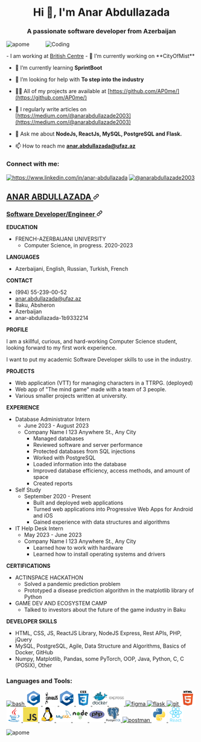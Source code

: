 <h1 align="center">Hi 👋, I'm Anar Abdullazada</h1>
<h3 align="center">A passionate software developer from Azerbaijan</h3>
<img align="right" alt="Coding" width="400" src="https://gifdb.com/images/high/coding-animated-laptop-flow-stream-ja04010rm5o68zfk.gif">

<p align="left"> <img src="https://komarev.com/ghpvc/?username=apome&label=Profile%20views&color=0e75b6&style=flat" alt="apome" /> </p>
- I am working at <a href="https://britishcentre.az/">British Centre</a>
- 🔭 I’m currently working on **CityOfMist**

- 🌱 I’m currently learning **SprintBoot**

- 🤝 I’m looking for help with **To step into the industry**

- 👨‍💻 All of my projects are available at [https://github.com/AP0me/](https://github.com/AP0me/)

- 📝 I regularly write articles on [https://medium.com/@anarabdullazade2003](https://medium.com/@anarabdullazade2003)

- 💬 Ask me about **NodeJs, ReactJs, MySQL, PostgreSQL and Flask.**

- 📫 How to reach me **anar.abdullazada@ufaz.az**

<h3 align="left">Connect with me:</h3>
<p align="left">
<a href="https://www.linkedin.com/in/anar-abdullazada" target="blank"><img align="center" src="https://raw.githubusercontent.com/rahuldkjain/github-profile-readme-generator/master/src/images/icons/Social/linked-in-alt.svg" alt="https://www.linkedin.com/in/anar-abdullazada" height="30" width="40" /></a>
<a href="https://medium.com/@anarabdullazade2003" target="blank"><img align="center" src="https://raw.githubusercontent.com/rahuldkjain/github-profile-readme-generator/master/src/images/icons/Social/medium.svg" alt="@anarabdullazade2003" height="30" width="40" /></a>
</p>

<!DOCTYPE html>
<html lang="en">
    <body>
        <article class="markdown-body entry-content container-lg" itemprop="text">
            <h2 tabindex="-1" id="user-content-anar-abdullazada" dir="auto">
                <a class="heading-link" href="#anar-abdullazada">
                    ANAR ABDULLAZADA
                    <svg class="octicon octicon-link" viewBox="0 0 16 16" version="1.1" width="16" height="16" aria-hidden="true">
                        <path
                            d="m7.775 3.275 1.25-1.25a3.5 3.5 0 1 1 4.95 4.95l-2.5 2.5a3.5 3.5 0 0 1-4.95 0 .751.751 0 0 1 .018-1.042.751.751 0 0 1 1.042-.018 1.998 1.998 0 0 0 2.83 0l2.5-2.5a2.002 2.002 0 0 0-2.83-2.83l-1.25 1.25a.751.751 0 0 1-1.042-.018.751.751 0 0 1-.018-1.042Zm-4.69 9.64a1.998 1.998 0 0 0 2.83 0l1.25-1.25a.751.751 0 0 1 1.042.018.751.751 0 0 1 .018 1.042l-1.25 1.25a3.5 3.5 0 1 1-4.95-4.95l2.5-2.5a3.5 3.5 0 0 1 4.95 0 .751.751 0 0 1-.018 1.042.751.751 0 0 1-1.042.018 1.998 1.998 0 0 0-2.83 0l-2.5 2.5a1.998 1.998 0 0 0 0 2.83Z"
                        ></path>
                    </svg>
                </a>
            </h2>
            <h3 tabindex="-1" id="user-content-software-developerengineer" dir="auto">
                <a class="heading-link" href="#software-developerengineer">
                    Software Developer/Engineer
                    <svg class="octicon octicon-link" viewBox="0 0 16 16" version="1.1" width="16" height="16" aria-hidden="true">
                        <path
                            d="m7.775 3.275 1.25-1.25a3.5 3.5 0 1 1 4.95 4.95l-2.5 2.5a3.5 3.5 0 0 1-4.95 0 .751.751 0 0 1 .018-1.042.751.751 0 0 1 1.042-.018 1.998 1.998 0 0 0 2.83 0l2.5-2.5a2.002 2.002 0 0 0-2.83-2.83l-1.25 1.25a.751.751 0 0 1-1.042-.018.751.751 0 0 1-.018-1.042Zm-4.69 9.64a1.998 1.998 0 0 0 2.83 0l1.25-1.25a.751.751 0 0 1 1.042.018.751.751 0 0 1 .018 1.042l-1.25 1.25a3.5 3.5 0 1 1-4.95-4.95l2.5-2.5a3.5 3.5 0 0 1 4.95 0 .751.751 0 0 1-.018 1.042.751.751 0 0 1-1.042.018 1.998 1.998 0 0 0-2.83 0l-2.5 2.5a1.998 1.998 0 0 0 0 2.83Z"
                        ></path>
                    </svg>
                </a>
            </h3>
            <p dir="auto"><strong>EDUCATION</strong></p>
            <ul dir="auto">
                <li>
                    FRENCH-AZERBAIJANI UNIVERSITY
                    <ul dir="auto">
                        <li>Computer Science, in progress. 2020-2023</li>
                    </ul>
                </li>
            </ul>
            <p dir="auto"><strong>LANGUAGES</strong></p>
            <ul dir="auto">
                <li>Azerbaijani, English, Russian, Turkish, French</li>
            </ul>
            <p dir="auto"><strong>CONTACT</strong></p>
            <ul dir="auto">
                <li>(994) 55-239-00-52</li>
                <li><a href="mailto:anar.abdullazada@ufaz.az">anar.abdullazada@ufaz.az</a></li>
                <li>Baku, Absheron</li>
                <li>Azerbaijan</li>
                <li>anar-abdullazada-1b9332214</li>
            </ul>
            <p dir="auto"><strong>PROFILE</strong></p>
            <p dir="auto">I am a skillful, curious, and hard-working Computer Science student, looking forward to my first work experience.</p>
            <p dir="auto">I want to put my academic Software Developer skills to use in the industry.</p>
            <p dir="auto"><strong>PROJECTS</strong></p>
            <ul dir="auto">
                <li>Web application (VTT) for managing characters in a TTRPG. (deployed)</li>
                <li>Web app of "The mind game" made with a team of 3 people.</li>
                <li>Various smaller projects written at university.</li>
            </ul>
            <p dir="auto"><strong>EXPERIENCE</strong></p>
            <ul dir="auto">
                <li>
                    Database Administrator Intern
                    <ul dir="auto">
                        <li>June 2023 - August 2023</li>
                        <li>
                            Company Name l 123 Anywhere St., Any City
                            <ul dir="auto">
                                <li>Managed databases</li>
                                <li>Reviewed software and server performance</li>
                                <li>Protected databases from SQL injections</li>
                                <li>Worked with PostgreSQL</li>
                                <li>Loaded information into the database</li>
                                <li>Improved database efficiency, access methods, and amount of space</li>
                                <li>Created reports</li>
                            </ul>
                        </li>
                    </ul>
                </li>
                <li>
                    Self Study
                    <ul dir="auto">
                        <li>
                            September 2020 - Present
                            <ul dir="auto">
                                <li>Built and deployed web applications</li>
                                <li>Turned web applications into Progressive Web Apps for Android and iOS</li>
                                <li>Gained experience with data structures and algorithms</li>
                            </ul>
                        </li>
                    </ul>
                </li>
                <li>
                    IT Help Desk Intern
                    <ul dir="auto">
                        <li>May 2023 - June 2023</li>
                        <li>
                            Company Name l 123 Anywhere St., Any City
                            <ul dir="auto">
                                <li>Learned how to work with hardware</li>
                                <li>Learned how to install operating systems and drivers</li>
                            </ul>
                        </li>
                    </ul>
                </li>
            </ul>
            <p dir="auto"><strong>CERTIFICATIONS</strong></p>
            <ul dir="auto">
                <li>
                    ACTINSPACE HACKATHON
                    <ul dir="auto">
                        <li>Solved a pandemic prediction problem</li>
                        <li>Prototyped a disease prediction algorithm in the matplotlib library of Python</li>
                    </ul>
                </li>
                <li>
                    GAME DEV AND ECOSYSTEM CAMP
                    <ul dir="auto">
                        <li>Talked to investors about the future of the game industry in Baku</li>
                    </ul>
                </li>
            </ul>
            <p dir="auto"><strong>DEVELOPER SKILLS</strong></p>
            <ul dir="auto">
                <li>HTML, CSS, JS, ReactJS Library, NodeJS Express, Rest APIs, PHP, jQuery</li>
                <li>MySQL, PostgreSQL, Agile, Data Structure and Algorithms, Basics of Docker, GitHub</li>
                <li>Numpy, Matplotlib, Pandas, some PyTorch, OOP, Java, Python, C, C (POSIX), Other</li>
            </ul>
        </article>
    </body>
</html>


<h3 align="left">Languages and Tools:</h3>
<p align="left"> <a href="https://www.gnu.org/software/bash/" target="_blank" rel="noreferrer"> <img src="https://www.vectorlogo.zone/logos/gnu_bash/gnu_bash-icon.svg" alt="bash" width="40" height="40"/> </a> <a href="https://www.cprogramming.com/" target="_blank" rel="noreferrer"> <img src="https://raw.githubusercontent.com/devicons/devicon/master/icons/c/c-original.svg" alt="c" width="40" height="40"/> </a> <a href="https://canvasjs.com" target="_blank" rel="noreferrer"> <img src="https://raw.githubusercontent.com/Hardik0307/Hardik0307/master/assets/canvasjs-charts.svg" alt="canvasjs" width="40" height="40"/> </a> <a href="https://www.w3schools.com/cpp/" target="_blank" rel="noreferrer"> <img src="https://raw.githubusercontent.com/devicons/devicon/master/icons/cplusplus/cplusplus-original.svg" alt="cplusplus" width="40" height="40"/> </a> <a href="https://www.w3schools.com/css/" target="_blank" rel="noreferrer"> <img src="https://raw.githubusercontent.com/devicons/devicon/master/icons/css3/css3-original-wordmark.svg" alt="css3" width="40" height="40"/> </a> <a href="https://www.docker.com/" target="_blank" rel="noreferrer"> <img src="https://raw.githubusercontent.com/devicons/devicon/master/icons/docker/docker-original-wordmark.svg" alt="docker" width="40" height="40"/> </a> <a href="https://expressjs.com" target="_blank" rel="noreferrer"> <img src="https://raw.githubusercontent.com/devicons/devicon/master/icons/express/express-original-wordmark.svg" alt="express" width="40" height="40"/> </a> <a href="https://www.figma.com/" target="_blank" rel="noreferrer"> <img src="https://www.vectorlogo.zone/logos/figma/figma-icon.svg" alt="figma" width="40" height="40"/> </a> <a href="https://flask.palletsprojects.com/" target="_blank" rel="noreferrer"> <img src="https://www.vectorlogo.zone/logos/pocoo_flask/pocoo_flask-icon.svg" alt="flask" width="40" height="40"/> </a> <a href="https://git-scm.com/" target="_blank" rel="noreferrer"> <img src="https://www.vectorlogo.zone/logos/git-scm/git-scm-icon.svg" alt="git" width="40" height="40"/> </a> <a href="https://www.w3.org/html/" target="_blank" rel="noreferrer"> <img src="https://raw.githubusercontent.com/devicons/devicon/master/icons/html5/html5-original-wordmark.svg" alt="html5" width="40" height="40"/> </a> <a href="https://www.java.com" target="_blank" rel="noreferrer"> <img src="https://raw.githubusercontent.com/devicons/devicon/master/icons/java/java-original.svg" alt="java" width="40" height="40"/> </a> <a href="https://developer.mozilla.org/en-US/docs/Web/JavaScript" target="_blank" rel="noreferrer"> <img src="https://raw.githubusercontent.com/devicons/devicon/master/icons/javascript/javascript-original.svg" alt="javascript" width="40" height="40"/> </a> <a href="https://www.linux.org/" target="_blank" rel="noreferrer"> <img src="https://raw.githubusercontent.com/devicons/devicon/master/icons/linux/linux-original.svg" alt="linux" width="40" height="40"/> </a> <a href="https://www.mysql.com/" target="_blank" rel="noreferrer"> <img src="https://raw.githubusercontent.com/devicons/devicon/master/icons/mysql/mysql-original-wordmark.svg" alt="mysql" width="40" height="40"/> </a> <a href="https://nodejs.org" target="_blank" rel="noreferrer"> <img src="https://raw.githubusercontent.com/devicons/devicon/master/icons/nodejs/nodejs-original-wordmark.svg" alt="nodejs" width="40" height="40"/> </a> <a href="https://www.php.net" target="_blank" rel="noreferrer"> <img src="https://raw.githubusercontent.com/devicons/devicon/master/icons/php/php-original.svg" alt="php" width="40" height="40"/> </a> <a href="https://www.postgresql.org" target="_blank" rel="noreferrer"> <img src="https://raw.githubusercontent.com/devicons/devicon/master/icons/postgresql/postgresql-original-wordmark.svg" alt="postgresql" width="40" height="40"/> </a> <a href="https://postman.com" target="_blank" rel="noreferrer"> <img src="https://www.vectorlogo.zone/logos/getpostman/getpostman-icon.svg" alt="postman" width="40" height="40"/> </a> <a href="https://www.python.org" target="_blank" rel="noreferrer"> <img src="https://raw.githubusercontent.com/devicons/devicon/master/icons/python/python-original.svg" alt="python" width="40" height="40"/> </a> <a href="https://reactjs.org/" target="_blank" rel="noreferrer"> <img src="https://raw.githubusercontent.com/devicons/devicon/master/icons/react/react-original-wordmark.svg" alt="react" width="40" height="40"/> </a> </p>

<p><img align="center" src="https://github-readme-stats.vercel.app/api/top-langs?username=apome&show_icons=true&locale=en&layout=compact" alt="apome" /></p>
